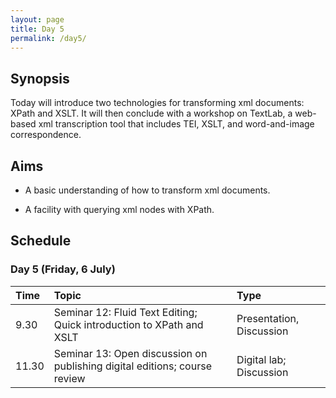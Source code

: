 ```yaml
---
layout: page
title: Day 5
permalink: /day5/
---
```


## Synopsis

Today will introduce two technologies for transforming xml documents: XPath and XSLT. It will then conclude with a workshop on TextLab, a web-based xml transcription tool that includes TEI, XSLT, and word-and-image correspondence.

## Aims

- A basic understanding of how to transform xml documents.

- A facility with querying xml nodes with XPath.

## Schedule

### Day 5 (Friday, 6 July)

Time     | Topic                               | Type                    |
:--------| :---------------------------------- |:------------------------|
9.30 | Seminar 12: Fluid Text Editing; Quick introduction to XPath and XSLT | Presentation, Discussion |
11.30 | Seminar 13: Open discussion on publishing digital editions; course review | Digital lab; Discussion |

